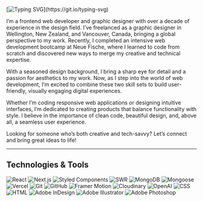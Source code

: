 [![Typing SVG](https://readme-typing-svg.demolab.com?font=Barlow&weight=600&size=30&pause=100&color=F77F50&multiline=true&width=600&height=80&lines=Hi+I'm+Isabell%2C;Frontend+Web+Developer+%26+Graphic+Designer!)](https://git.io/typing-svg)

I’m a frontend web developer and graphic designer with over a decade of experience in the design field. I’ve freelanced as a graphic designer in Wellington, New Zealand, and Vancouver, Canada, bringing a global perspective to my work. Recently, I completed an intensive web development bootcamp at Neue Fische, where I learned to code from scratch and discovered new ways to merge my creative and technical expertise.

With a seasoned design background, I bring a sharp eye for detail and a passion for aesthetics to my work. Now, as I step into the world of web development, I’m excited to combine these two skill sets to build user-friendly, visually engaging digital experiences.

Whether I’m coding responsive web applications or designing intuitive interfaces, I’m dedicated to creating products that balance functionality with style. I believe in the importance of clean code, beautiful design, and, above all, a seamless user experience.

Looking for someone who’s both creative and tech-savvy? Let’s connect and bring great ideas to life!

---

## Technologies & Tools

![React](https://img.shields.io/badge/React-20232A?style=for-the-badge&logo=react&logoColor=61DAFB) 
![Next.js](https://img.shields.io/badge/Next.js-000000?style=for-the-badge&logo=nextdotjs&logoColor=white) 
![Styled Components](https://img.shields.io/badge/Styled--Components-DB7093?style=for-the-badge&logo=styled-components&logoColor=white) 
![SWR](https://img.shields.io/badge/SWR-000000?style=for-the-badge&logo=swr&logoColor=white) 
![MongoDB](https://img.shields.io/badge/MongoDB-47A248?style=for-the-badge&logo=mongodb&logoColor=white) 
![Mongoose](https://img.shields.io/badge/Mongoose-880000?style=for-the-badge&logo=mongodb&logoColor=white) 
![Vercel](https://img.shields.io/badge/Vercel-000000?style=for-the-badge&logo=vercel&logoColor=white)
![Git](https://img.shields.io/badge/Git-F05032?style=for-the-badge&logo=git&logoColor=white)
![GitHub](https://img.shields.io/badge/GitHub-181717?style=for-the-badge&logo=github&logoColor=white)
![Framer Motion](https://img.shields.io/badge/Framer--Motion-0055FF?style=for-the-badge&logo=framer&logoColor=white)
![Cloudinary](https://img.shields.io/badge/Cloudinary-3448C5?style=for-the-badge&logo=cloudinary&logoColor=white)
![OpenAI](https://img.shields.io/badge/OpenAI-412991?style=for-the-badge&logo=openai&logoColor=white)
![CSS](https://img.shields.io/badge/CSS-1572B6?style=for-the-badge&logo=css3&logoColor=white)
![HTML](https://img.shields.io/badge/HTML-E34F26?style=for-the-badge&logo=html5&logoColor=white)
![Adobe InDesign](https://img.shields.io/badge/InDesign-FF3366?style=for-the-badge&logo=adobeindesign&logoColor=white)
![Adobe Illustrator](https://img.shields.io/badge/Illustrator-FF9A00?style=for-the-badge&logo=adobeillustrator&logoColor=white)
![Adobe Photoshop](https://img.shields.io/badge/Photoshop-31A8FF?style=for-the-badge&logo=adobephotoshop&logoColor=white)

